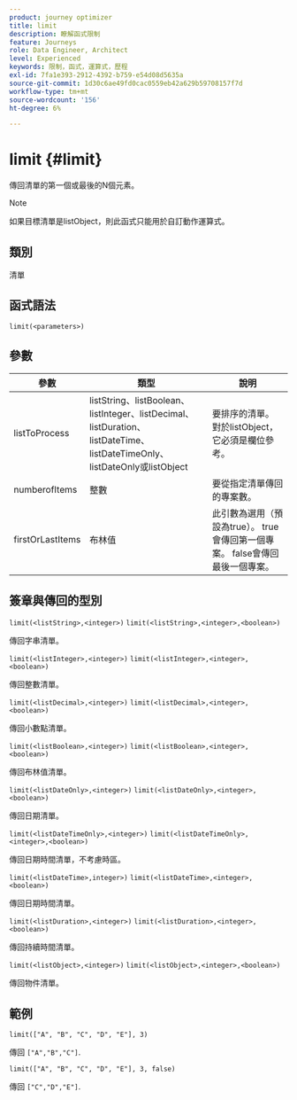 ```yaml
---
product: journey optimizer
title: limit
description: 瞭解函式限制
feature: Journeys
role: Data Engineer, Architect
level: Experienced
keywords: 限制，函式，運算式，歷程
exl-id: 7fa1e393-2912-4392-b759-e54d08d5635a
source-git-commit: 1d30c6ae49fd0cac0559eb42a629b59708157f7d
workflow-type: tm+mt
source-wordcount: '156'
ht-degree: 6%

---
```


# limit {#limit}

傳回清單的第一個或最後的N個元素。

>[!NOTE]
>
>如果目標清單是listObject，則此函式只能用於自訂動作運算式。

## 類別

清單

## 函式語法

`limit(<parameters>)`

## 參數

| 參數 | 類型 | 說明 |
|-----------|------------------|------------------|
| listToProcess | listString、listBoolean、listInteger、listDecimal、listDuration、listDateTime、listDateTimeOnly、listDateOnly或listObject | 要排序的清單。 對於listObject，它必須是欄位參考。 |
| numberofItems | 整數 | 要從指定清單傳回的專案數。 |
| firstOrLastItems | 布林值 | 此引數為選用（預設為true）。 true會傳回第一個專案。 false會傳回最後一個專案。 |

## 簽章與傳回的型別

`limit(<listString>,<integer>)`
`limit(<listString>,<integer>,<boolean>)`

傳回字串清單。

`limit(<listInteger>,<integer>)`
`limit(<listInteger>,<integer>,<boolean>)`

傳回整數清單。

`limit(<listDecimal>,<integer>)`
`limit(<listDecimal>,<integer>,<boolean>)`

傳回小數點清單。

`limit(<listBoolean>,<integer>)`
`limit(<listBoolean>,<integer>,<boolean>)`

傳回布林值清單。

`limit(<listDateOnly>,<integer>)`
`limit(<listDateOnly>,<integer>,<boolean>)`

傳回日期清單。

`limit(<listDateTimeOnly>,<integer>)`
`limit(<listDateTimeOnly>,<integer>,<boolean>)`

傳回日期時間清單，不考慮時區。

`limit(<listDateTime>,integer>)`
`limit(<listDateTime>,<integer>,<boolean>)`

傳回日期時間清單。

`limit(<listDuration>,<integer>)`
`limit(<listDuration>,<integer>,<boolean>)`

傳回持續時間清單。

`limit(<listObject>,<integer>)`
`limit(<listObject>,<integer>,<boolean>)`

傳回物件清單。

## 範例

`limit(["A", "B", "C", "D", "E"], 3)`

傳回 `["A","B","C"]`.

`limit(["A", "B", "C", "D", "E"], 3, false)`

傳回 `["C","D","E"]`.

